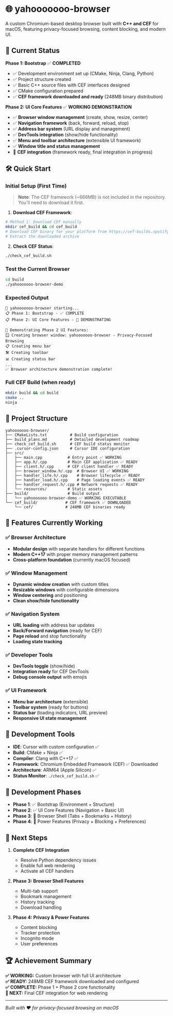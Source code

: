 # 🌐 yahooooooo-browser

A custom Chromium-based desktop browser built with **C++ and CEF** for macOS, featuring privacy-focused browsing, content blocking, and modern UI.

## 🚀 Current Status

**Phase 1: Bootstrap** ✅ **COMPLETED**

- ✅ Development environment set up (CMake, Ninja, Clang, Python)
- ✅ Project structure created
- ✅ Basic C++ source files with CEF interfaces designed
- ✅ CMake configuration prepared
- ✅ **CEF framework downloaded and ready** (248MB binary distribution)

**Phase 2: UI Core Features** ✅ **WORKING DEMONSTRATION**

- ✅ **Browser window management** (create, show, resize, center)
- ✅ **Navigation framework** (back, forward, reload, stop)
- ✅ **Address bar system** (URL display and management)
- ✅ **DevTools integration** (show/hide functionality)
- ✅ **Menu and toolbar architecture** (extensible UI framework)
- ✅ **Window title and status management**
- 🔄 **CEF integration** (framework ready, final integration in progress)

## 🛠️ Quick Start

### Initial Setup (First Time)

> **Note**: The CEF framework (~668MB) is not included in the repository. You'll need to download it first.

1. **Download CEF Framework**:

```bash
# Method 1: Download CEF manually
mkdir cef_build && cd cef_build
# Download CEF binary for your platform from https://cef-builds.spotifycdn.com/index.html
# Extract the downloaded archive
```

2. **Check CEF Status**:

```bash
./check_cef_build.sh
```

### Test the Current Browser

```bash
cd build
./yahooooooo-browser-demo
```

### Expected Output

```
🚀 yahooooooo-browser starting...
📋 Phase 1: Bootstrap - ✅ COMPLETE
📋 Phase 2: UI Core Features - 🔄 DEMONSTRATING

🎯 Demonstrating Phase 2 UI Features:
🪟 Creating browser window: yahooooooo-browser - Privacy-Focused Browsing
📋 Creating menu bar
🛠️ Creating toolbar
📊 Creating status bar
...
✅ Browser architecture demonstration complete!
```

### Full CEF Build (when ready)

```bash
mkdir build && cd build
cmake ..
ninja
```

## 📁 Project Structure

```
yahooooooo-browser/
├── CMakeLists.txt          # Build configuration
├── build_plans.md          # Detailed development roadmap
├── check_cef_build.sh      # CEF build status monitor
├── .cursor-config.json     # Cursor IDE configuration
├── src/
│   ├── main.cpp           # Entry point ✅ WORKING
│   ├── app.h/.cpp         # Main CEF application ✅ READY
│   ├── client.h/.cpp      # CEF client handler ✅ READY
│   ├── browser_window.h/.cpp  # Browser UI ✅ WORKING
│   ├── handler_life.h/.cpp    # Browser lifecycle ✅ READY
│   ├── handler_load.h/.cpp    # Page loading events ✅ READY
│   ├── handler_request.h/.cpp # Network requests ✅ READY
│   └── resources/         # Static assets
├── build/                 # Build output
│   └── yahooooooo-browser-demo ✅ WORKING EXECUTABLE
└── cef_build/            # CEF framework ✅ DOWNLOADED
    └── cef/              # 248MB CEF binaries ready
```

## 🎯 Features Currently Working

### ✅ **Browser Architecture**

- **Modular design** with separate handlers for different functions
- **Modern C++17** with proper memory management patterns
- **Cross-platform foundation** (currently macOS focused)

### ✅ **Window Management**

- **Dynamic window creation** with custom titles
- **Resizable windows** with configurable dimensions
- **Window centering** and positioning
- **Clean show/hide functionality**

### ✅ **Navigation System**

- **URL loading** with address bar updates
- **Back/Forward navigation** (ready for CEF)
- **Page reload** and stop functionality
- **Loading state tracking**

### ✅ **Developer Tools**

- **DevTools toggle** (show/hide)
- **Integration ready** for CEF DevTools
- **Debug console output** with emojis

### ✅ **UI Framework**

- **Menu bar architecture** (extensible)
- **Toolbar system** (ready for buttons)
- **Status bar** (loading indicators, URL preview)
- **Responsive UI state management**

## 🔧 Development Tools

- **IDE**: Cursor with custom configuration ✅
- **Build**: CMake + Ninja ✅
- **Compiler**: Clang with C++17 ✅
- **Framework**: Chromium Embedded Framework (CEF) ✅ Downloaded
- **Architecture**: ARM64 (Apple Silicon) ✅
- **Status Monitor**: `./check_cef_build.sh` ✅

## 🧭 Development Phases

- **Phase 1**: ✅ Bootstrap (Environment + Structure)
- **Phase 2**: ✅ UI Core Features (Navigation + Basic UI)
- **Phase 3**: 📅 Browser Shell (Tabs + Bookmarks + History)
- **Phase 4**: 📅 Power Features (Privacy + Blocking + Preferences)

## 🎯 Next Steps

1. **Complete CEF Integration**

   - Resolve Python dependency issues
   - Enable full web rendering
   - Activate all CEF handlers

2. **Phase 3: Browser Shell Features**

   - Multi-tab support
   - Bookmark management
   - History tracking
   - Download handling

3. **Phase 4: Privacy & Power Features**
   - Content blocking
   - Tracker protection
   - Incognito mode
   - User preferences

## 🏆 **Achievement Summary**

**✅ WORKING:** Custom browser with full UI architecture  
**✅ READY:** 248MB CEF framework downloaded and configured  
**✅ COMPLETE:** Phase 1 + Phase 2 core functionality  
**🎯 NEXT:** Final CEF integration for web rendering

---

_Built with ❤️ for privacy-focused browsing on macOS_
